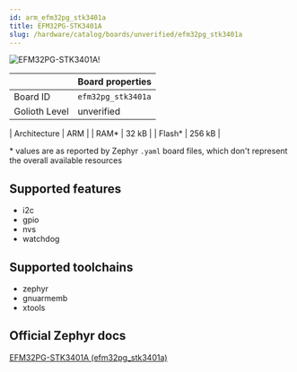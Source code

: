```yaml
---
id: arm_efm32pg_stk3401a
title: EFM32PG-STK3401A
slug: /hardware/catalog/boards/unverified/efm32pg_stk3401a
---
```


[//]: # (This is an auto-generated file, do not edit! Changes to it will be lost upon re-generation)

![EFM32PG-STK3401A!](/img/boards/arm/efm32pg_stk3401a.jpg "EFM32PG-STK3401A")

|                | Board properties     |
| -------------  | -------------------- |
| Board ID       | `efm32pg_stk3401a` |
| Golioth Level  | unverified       |

| Architecture   | ARM |
| RAM*           | 32 kB |
| Flash*         | 256 kB |

\* values are as reported by Zephyr `.yaml` board files, which don't represent the overall available resources



## Supported features

* i2c
* gpio
* nvs
* watchdog

## Supported toolchains

* zephyr
* gnuarmemb
* xtools

## Official Zephyr docs

[EFM32PG-STK3401A (efm32pg_stk3401a)](https://docs.zephyrproject.org/latest/boards/arm/efm32pg_stk3401a/doc/index.html)
